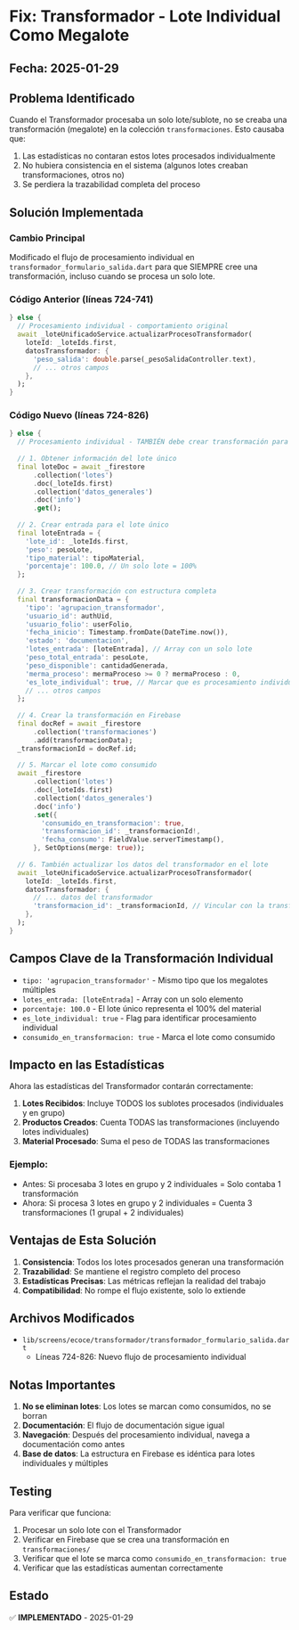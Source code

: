 # Fix: Transformador - Lote Individual Como Megalote

## Fecha: 2025-01-29

## Problema Identificado
Cuando el Transformador procesaba un solo lote/sublote, no se creaba una transformación (megalote) en la colección `transformaciones`. Esto causaba que:
1. Las estadísticas no contaran estos lotes procesados individualmente
2. No hubiera consistencia en el sistema (algunos lotes creaban transformaciones, otros no)
3. Se perdiera la trazabilidad completa del proceso

## Solución Implementada

### Cambio Principal
Modificado el flujo de procesamiento individual en `transformador_formulario_salida.dart` para que SIEMPRE cree una transformación, incluso cuando se procesa un solo lote.

### Código Anterior (líneas 724-741)
```dart
} else {
  // Procesamiento individual - comportamiento original
  await _loteUnificadoService.actualizarProcesoTransformador(
    loteId: _loteIds.first,
    datosTransformador: {
      'peso_salida': double.parse(_pesoSalidaController.text),
      // ... otros campos
    },
  );
}
```

### Código Nuevo (líneas 724-826)
```dart
} else {
  // Procesamiento individual - TAMBIÉN debe crear transformación para las estadísticas
  
  // 1. Obtener información del lote único
  final loteDoc = await _firestore
      .collection('lotes')
      .doc(_loteIds.first)
      .collection('datos_generales')
      .doc('info')
      .get();
  
  // 2. Crear entrada para el lote único
  final loteEntrada = {
    'lote_id': _loteIds.first,
    'peso': pesoLote,
    'tipo_material': tipoMaterial,
    'porcentaje': 100.0, // Un solo lote = 100%
  };
  
  // 3. Crear transformación con estructura completa
  final transformacionData = {
    'tipo': 'agrupacion_transformador',
    'usuario_id': authUid,
    'usuario_folio': userFolio,
    'fecha_inicio': Timestamp.fromDate(DateTime.now()),
    'estado': 'documentacion',
    'lotes_entrada': [loteEntrada], // Array con un solo lote
    'peso_total_entrada': pesoLote,
    'peso_disponible': cantidadGenerada,
    'merma_proceso': mermaProceso >= 0 ? mermaProceso : 0,
    'es_lote_individual': true, // Marcar que es procesamiento individual
    // ... otros campos
  };
  
  // 4. Crear la transformación en Firebase
  final docRef = await _firestore
      .collection('transformaciones')
      .add(transformacionData);
  _transformacionId = docRef.id;
  
  // 5. Marcar el lote como consumido
  await _firestore
      .collection('lotes')
      .doc(_loteIds.first)
      .collection('datos_generales')
      .doc('info')
      .set({
        'consumido_en_transformacion': true,
        'transformacion_id': _transformacionId!,
        'fecha_consumo': FieldValue.serverTimestamp(),
      }, SetOptions(merge: true));
  
  // 6. También actualizar los datos del transformador en el lote
  await _loteUnificadoService.actualizarProcesoTransformador(
    loteId: _loteIds.first,
    datosTransformador: {
      // ... datos del transformador
      'transformacion_id': _transformacionId, // Vincular con la transformación
    },
  );
}
```

## Campos Clave de la Transformación Individual

- `tipo: 'agrupacion_transformador'` - Mismo tipo que los megalotes múltiples
- `lotes_entrada: [loteEntrada]` - Array con un solo elemento
- `porcentaje: 100.0` - El lote único representa el 100% del material
- `es_lote_individual: true` - Flag para identificar procesamiento individual
- `consumido_en_transformacion: true` - Marca el lote como consumido

## Impacto en las Estadísticas

Ahora las estadísticas del Transformador contarán correctamente:

1. **Lotes Recibidos**: Incluye TODOS los sublotes procesados (individuales y en grupo)
2. **Productos Creados**: Cuenta TODAS las transformaciones (incluyendo lotes individuales)
3. **Material Procesado**: Suma el peso de TODAS las transformaciones

### Ejemplo:
- Antes: Si procesaba 3 lotes en grupo y 2 individuales = Solo contaba 1 transformación
- Ahora: Si procesa 3 lotes en grupo y 2 individuales = Cuenta 3 transformaciones (1 grupal + 2 individuales)

## Ventajas de Esta Solución

1. **Consistencia**: Todos los lotes procesados generan una transformación
2. **Trazabilidad**: Se mantiene el registro completo del proceso
3. **Estadísticas Precisas**: Las métricas reflejan la realidad del trabajo
4. **Compatibilidad**: No rompe el flujo existente, solo lo extiende

## Archivos Modificados

- `lib/screens/ecoce/transformador/transformador_formulario_salida.dart`
  - Líneas 724-826: Nuevo flujo de procesamiento individual

## Notas Importantes

1. **No se eliminan lotes**: Los lotes se marcan como consumidos, no se borran
2. **Documentación**: El flujo de documentación sigue igual
3. **Navegación**: Después del procesamiento individual, navega a documentación como antes
4. **Base de datos**: La estructura en Firebase es idéntica para lotes individuales y múltiples

## Testing

Para verificar que funciona:
1. Procesar un solo lote con el Transformador
2. Verificar en Firebase que se crea una transformación en `transformaciones/`
3. Verificar que el lote se marca como `consumido_en_transformacion: true`
4. Verificar que las estadísticas aumentan correctamente

## Estado
✅ **IMPLEMENTADO** - 2025-01-29